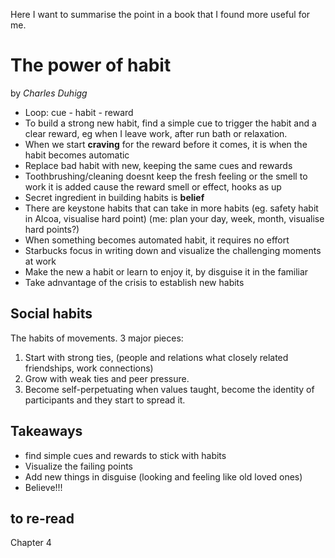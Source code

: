 Here I want to summarise the point in a book that I found more useful for me.

# The power of habit
by *Charles Duhigg*

- Loop: cue - habit - reward
- To build a strong new habit, find a simple cue to trigger the habit and a clear reward, eg when I leave work, after run bath or relaxation.
- When we start **craving** for the reward before it comes, it is when the habit becomes automatic
- Replace bad habit with new, keeping the same cues and rewards
- Toothbrushing/cleaning doesnt keep the fresh feeling or the smell to work it is added cause the reward smell or 
effect, hooks as up
- Secret ingredient in building habits is **belief**
- There are keystone habits that can take in more habits (eg. safety habit in Alcoa, visualise hard point) 
(me: plan your day, week, month, visualise hard points?)
- When something becomes automated habit, it requires no effort
- Starbucks focus in writing down and visualize the challenging moments at work
- Make the new a habit or learn to enjoy it, by disguise it in the familiar
- Take adnvantage of the crisis to establish new habits

## Social habits

The habits of movements. 3 major pieces:
1. Start with strong ties, (people and relations what closely related friendships, work connections)
2. Grow with weak ties and peer pressure. 
3. Become self-perpetuating when values taught, become the identity of participants and they start to spread it.

## Takeaways
* find simple cues and rewards to stick with habits
* Visualize the failing points
* Add new things in disguise (looking and feeling like old loved ones)
* Believe!!!

## to re-read

Chapter 4
